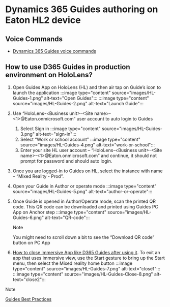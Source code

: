 # Dynamics 365 Guides authoring on Eaton HL2 device

## Voice Commands

- [Dynamics 365 Guides voice commands](https://docs.microsoft.com/dynamics365/mixed-reality/guides/voice-commands#:~:text=You%20can%20use%20voice%20commands,most%20voice%20commands%20are%20contextual.)

## How to use D365 Guides in production environment on HoloLens?

1. Open Guides App on HoloLens (HL) and then air tap on Guide’s icon to launch the application
    :::image type="content" source="images/HL-Guides-1.png" alt-text="Open Guides":::
    :::image type="content" source="images/HL-Guides-2.png" alt-text="Launch Guide":::

1. Use “HoloLens-\<Business unit>-\<Site name>-\<1>@Eaton.onmicrosoft.com” user account to auto login to Guides
    1. Select Sign in
        :::image type="content" source="images/HL-Guides-3.png" alt-text="sign-in":::
    1. Select “Work or school account”
        :::image type="content" source="images/HL-Guides-4.png" alt-text="work-or-school":::
    1. Enter your site HL user account – “HoloLens-\<Business unit>-\<Site name>-\<1>@Eaton.onmicrosoft.com” and continue, it should not prompt for password and should auto login.

1. Once you are logged-in to Guides on HL, select the instance with name – “Mixed Reality - Prod”.

1. Open your Guide in Author or operate mode
    :::image type="content" source="images/HL-Guides-5.png" alt-text="author-or-operate":::

1. Once Guide is opened in Author/Operate mode, scan the printed QR code. This QR code can be downloaded and printed using Guides PC App on Anchor step
    :::image type="content" source="images/HL-Guides-6.png" alt-text="QR-code":::

    > [!NOTE]
    > You might need to scroll down a bit to see the “Download QR code” button on PC App

1. [How to close immersive App like D365 Guides after using it](https://docs.microsoft.com/hololens/holographic-home#close-apps).
To exit an app that uses immersive view, use the Start gesture to bring up the Start menu, then select the Mixed reality home button
    :::image type="content" source="images/HL-Guides-7.png" alt-text="close1":::
    :::image type="content" source="images/HL-Guides-Close-8.png" alt-text="close2":::

> [!NOTE]
> [Guides Best Practices](BestPractices.md)